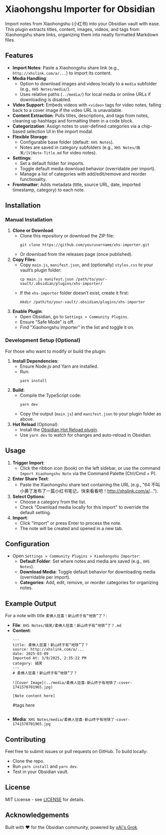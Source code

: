 # Xiaohongshu Importer for Obsidian

Import notes from Xiaohongshu (小红书) into your Obsidian vault with ease. This plugin extracts titles, content, images, videos, and tags from Xiaohongshu share links, organizing them into neatly formatted Markdown files.

## Features

- **Import Notes**: Paste a Xiaohongshu share link (e.g., `http://xhslink.com/a/...`) to import its content.
- **Media Handling**:
	- Option to download images and videos locally to a `media` subfolder (e.g., `XHS Notes/media/`).
	- Uses relative paths (`../media/`) for local media or online URLs if downloading is disabled.
- **Video Support**: Embeds videos with `<video>` tags for video notes, falling back to a cover image if the video URL is unavailable.
- **Content Extraction**: Pulls titles, descriptions, and tags from notes, cleaning up hashtags and formatting them in a code block.
- **Categorization**: Assign notes to user-defined categories via a chip-based selection UI in the import modal.
- **Flexible Storage**:
	- Configurable base folder (default: `XHS Notes`).
	- Notes are saved in category subfolders (e.g., `XHS Notes/搞笑/[V]Note-Title.md` for video notes).
- **Settings**:
	- Set a default folder for imports.
	- Toggle default media download behavior (overridable per import).
	- Manage a list of categories with add/edit/remove and reorder functionality.
- **Frontmatter**: Adds metadata (title, source URL, date, imported timestamp, category) to each note.

## Installation

### Manual Installation

1. **Clone or Download**:
	- Clone this repository or download the ZIP file:
	  ```
	  git clone https://github.com/yourusername/xhs-importer.git
	  ```
	- Or download from the releases page (once published).
2. **Copy Files**:
	- Copy `main.js`, `manifest.json`, and (optionally) `styles.css` to your vault’s plugin folder:
	  ```
	  cp main.js manifest.json /path/to/your-vault/.obsidian/plugins/xhs-importer/
	  ```
	- If the `xhs-importer` folder doesn’t exist, create it first:
	  ```
	  mkdir /path/to/your-vault/.obsidian/plugins/xhs-importer
	  ```
3. **Enable Plugin**:
	- Open Obsidian, go to `Settings > Community Plugins`.
	- Ensure "Safe Mode" is off.
	- Find "Xiaohongshu Importer" in the list and toggle it on.

### Development Setup (Optional)

For those who want to modify or build the plugin:

1. **Install Dependencies**:
	- Ensure Node.js and Yarn are installed.
	- Run:
	  ```
	  yarn install
	  ```
2. **Build**:
	- Compile the TypeScript code:
	  ```
	  yarn dev
	  ```
	- Copy the output (`main.js`) and `manifest.json` to your plugin folder as above.
3. **Hot Reload** (Optional):
	- Install the [Obsidian Hot Reload plugin](https://github.com/pjeby/hot-reload).
	- Use `yarn dev` to watch for changes and auto-reload in Obsidian.

## Usage

1. **Trigger Import**:
	- Click the ribbon icon (book) on the left sidebar, or use the command `Import Xiaohongshu Note` via the Command Palette (Ctrl/Cmd + P).
2. **Enter Share Text**:
	- Paste the Xiaohongshu share text containing the URL (e.g., "64 不叫小黄了发布了一篇小红书笔记，快来看看吧！http://xhslink.com/a/...").
3. **Select Options**:
	- Choose a category from the list.
	- Check "Download media locally for this import" to override the default setting.
4. **Import**:
	- Click "Import" or press Enter to process the note.
	- The note will be created and opened in a new tab.

## Configuration

- Open `Settings > Community Plugins > Xiaohongshu Importer`:
	- **Default Folder**: Set where notes and media are saved (e.g., `XHS Notes`).
	- **Download Media**: Toggle default behavior for downloading media (overridable per import).
	- **Categories**: Add, edit, remove, or reorder categories for organizing notes.

## Example Output

For a note with title `柔佛人狂喜！新山终于有“地铁”了？`:

- **File**: `XHS Notes/搞笑/柔佛人狂喜！新山终于有“地铁”了？.md`
- **Content**:
  ```
  ---
  title: 柔佛人狂喜！新山终于有“地铁”了？
  source: http://xhslink.com/a/...
  date: 2025-03-09
  Imported At: 3/9/2025, 2:35:22 PM
  category: 搞笑
  ---
  # 柔佛人狂喜！新山终于有“地铁”了？

  ![Cover Image](../media/柔佛人狂喜-新山终于有地铁了-cover-1741570701965.jpg)

  [Note content here]

  ```
  #tags here
  ```
- **Media**: `XHS Notes/media/柔佛人狂喜-新山终于有地铁了-cover-1741570701965.jpg`

## Contributing

Feel free to submit issues or pull requests on GitHub. To build locally:
- Clone the repo.
- Run `yarn install` and `yarn dev`.
- Test in your Obsidian vault.

## License

MIT License - see [LICENSE](LICENSE) for details.

## Acknowledgements

Built with ❤️ for the Obsidian community, powered by [xAI's Grok](https://xai.com).
